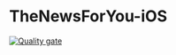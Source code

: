 #  TheNewsForYou-iOS

[![Quality gate](https://sonarcloud.io/api/project_badges/quality_gate?project=RzaIs_TheNewsForYou-iOS)](https://sonarcloud.io/summary/new_code?id=RzaIs_TheNewsForYou-iOS)
